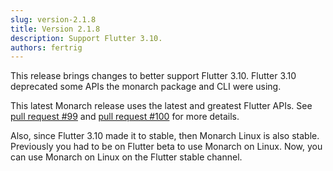 ```yaml
---
slug: version-2.1.8
title: Version 2.1.8
description: Support Flutter 3.10.
authors: fertrig
---
```


This release brings changes to better support Flutter 3.10. Flutter 
3.10 deprecated some APIs the monarch package and CLI were using.

This latest Monarch release uses the latest and greatest Flutter APIs.
See [pull request #99](https://github.com/Dropsource/monarch/pull/99) and 
[pull request #100](https://github.com/Dropsource/monarch/pull/100) for more details.

Also, since Flutter 3.10 made it to stable, then Monarch Linux is 
also stable. Previously you had to be on Flutter beta to use Monarch 
on Linux. Now, you can use Monarch on Linux on the Flutter stable channel.
